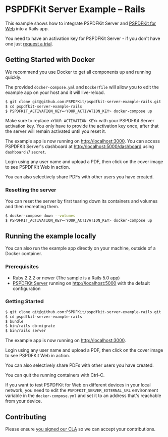 # PSPDFKit Server Example – Rails

This example shows how to integrate PSPDFKit Server and
[PSPDFKit for Web](https://pspdfkit.com/web/) into a Rails app.

You need to have an activation key for PSPDFKit Server - if you don't have one just
[request a trial](https://pspdfkit.com/try/).

## Getting Started with Docker

We recommend you use Docker to get all components up and running quickly.

The provided `docker-compose.yml` and `Dockerfile` will allow you to edit the example app on your
host and it will live-reload.

```sh
$ git clone git@github.com:PSPDFKit/pspdfkit-server-example-rails.git
$ cd pspdfkit-server-example-rails
$ PSPDFKIT_ACTIVATION_KEY=<YOUR_ACTIVATION_KEY> docker-compose up
```

Make sure to replace `<YOUR_ACTIVATION_KEY>` with your PSPDFKit Server activation key. You only have
to provide the activation key once, after that the server will remain activated until you reset it.

The example app is now running on <http://localhost:3000>. You can access PSPDFKit Server's
dashboard at <http://localhost:5000/dashboard> using `dashboard` // `secret`.

Login using any user name and upload a PDF, then click on the cover image to see PSPDFKit Web in
action.

You can also selectively share PDFs with other users you have created.

### Resetting the server

You can reset the server by first tearing down its containers and volumes and then recreating them.

```sh
$ docker-compose down --volumes
$ PSPDFKIT_ACTIVATION_KEY=<YOUR_ACTIVATION_KEY> docker-compose up
```

## Running the example locally

You can also run the example app directly on your machine, outside of a Docker container.

### Prerequisites

* Ruby 2.2.2 or newer (The sample is a Rails 5.0 app)
* [PSPDFKit Server](https://pspdfkit.com/guides/web/current/server-backed/setting-up-pspdfkit-server/)
  running on [http://localhost:5000](http://localhost:5000) with the default configuration

### Getting Started

```sh
$ git clone git@github.com:PSPDFKit/pspdfkit-server-example-rails.git
$ cd pspdfkit-server-example-rails
$ bundle
$ bin/rails db:migrate
$ bin/rails server
```

The example app is now running on <http://localhost:3000>.

Login using any user name and upload a PDF, then click on the cover image to see PSPDFKit Web in
action.

You can also selectively share PDFs with other users you have created.

You can quit the running containers with Ctrl-C.

If you want to test PSPDFKit for Web on different devices in your local network, you need
to edit the `PSPDFKIT_SERVER_EXTERNAL_URL` environment variable in the `docker-compose.yml` and set it to an address that's reachable from your device.

## Contributing

Please ensure
[you signed our CLA](https://pspdfkit.com/guides/web/current/miscellaneous/contributing/) so we can
accept your contributions.
